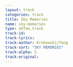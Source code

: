 ```yaml
---
layout: track
categories: track
title: Sky Memories
name: sky-memories
type: ahfow_track
track-id: 
track-lyrics: 
track-author: Krukowski/Yang
track-sort: "SKY MEMORIES"
track-alpha: S
track-original: 
---
```

